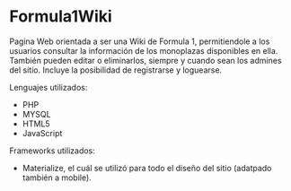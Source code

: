 # Formula1Wiki

Pagina Web orientada a ser una Wiki de Formula 1, permitiendole a los usuarios consultar la información de los monoplazas disponibles en ella. También pueden editar o eliminarlos, siempre y cuando sean los admines del sitio. Incluye la posibilidad de registrarse y loguearse. 

Lenguajes utilizados:

- PHP
- MYSQL
- HTML5
- JavaScript

Frameworks utilizados:

- Materialize, el cuál se utilizó para todo el diseño del sitio (adatpado también a mobile). 
